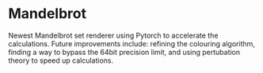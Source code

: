 # Mandelbrot
Newest Mandelbrot set renderer using Pytorch to accelerate the calculations. Future improvements include: refining the colouring algorithm, finding a way to 
bypass the 64bit precision limit, and using pertubation theory to speed up calculations.
